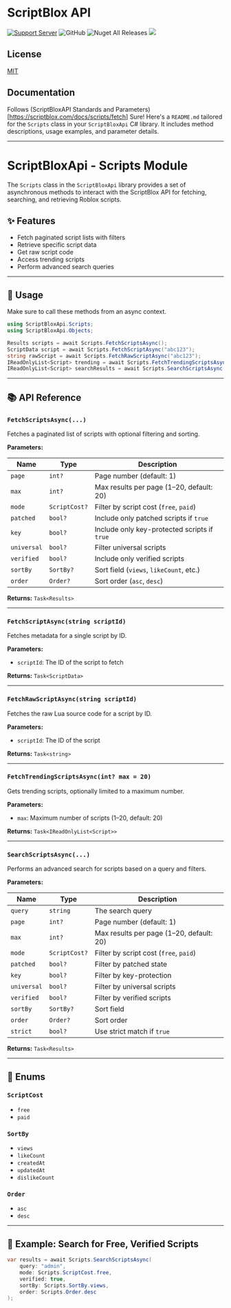 # ScriptBlox API
[![Support Server](https://img.shields.io/discord/477201632204161025.svg?label=Discord&logo=Discord&colorB=7289da&style=for-the-badge)](https://discord.gg/yyuggrH) ![GitHub](https://img.shields.io/github/license/RiisDev/ScriptBloxAPI?style=for-the-badge) ![Nuget All Releases](https://img.shields.io/nuget/dt/ScriptBloxAPI?label=Nuget%20Downloads&style=for-the-badge) ![](https://img.shields.io/badge/.NET-Standard%202.0-blueviolet?style=for-the-badge)

## License

[MIT](https://choosealicense.com/licenses/mit)

## Documentation

Follows (ScriptBloxAPI Standards and Parameters)[https://scriptblox.com/docs/scripts/fetch]
Sure! Here's a `README.md` tailored for the `Scripts` class in your `ScriptBloxApi` C# library. It includes method descriptions, usage examples, and parameter details.

---

# ScriptBloxApi - Scripts Module

The `Scripts` class in the `ScriptBloxApi` library provides a set of asynchronous methods to interact with the ScriptBlox API for fetching, searching, and retrieving Roblox scripts.

## ✨ Features

- Fetch paginated script lists with filters
- Retrieve specific script data
- Get raw script code
- Access trending scripts
- Perform advanced search queries

---

## 🚀 Usage

Make sure to call these methods from an async context.

```csharp
using ScriptBloxApi.Scripts;
using ScriptBloxApi.Objects;

Results scripts = await Scripts.FetchScriptsAsync();
ScriptData script = await Scripts.FetchScriptAsync("abc123");
string rawScript = await Scripts.FetchRawScriptAsync("abc123");
IReadOnlyList<Script> trending = await Scripts.FetchTrendingScriptsAsync();
IReadOnlyList<Script> searchResults = await Scripts.SearchScriptsAsync("infinite yield");
```

---

## 📚 API Reference

### `FetchScriptsAsync(...)`
Fetches a paginated list of scripts with optional filtering and sorting.

**Parameters:**

| Name        | Type             | Description                                  |
|-------------|------------------|----------------------------------------------|
| `page`      | `int?`           | Page number (default: 1)                     |
| `max`       | `int?`           | Max results per page (1–20, default: 20)    |
| `mode`      | `ScriptCost?`    | Filter by script cost (`free`, `paid`)      |
| `patched`   | `bool?`          | Include only patched scripts if `true`      |
| `key`       | `bool?`          | Include only key-protected scripts if `true`|
| `universal` | `bool?`          | Filter universal scripts                     |
| `verified`  | `bool?`          | Include only verified scripts                |
| `sortBy`    | `SortBy?`        | Sort field (`views`, `likeCount`, etc.)     |
| `order`     | `Order?`         | Sort order (`asc`, `desc`)                  |

**Returns:** `Task<Results>`

---

### `FetchScriptAsync(string scriptId)`
Fetches metadata for a single script by ID.

**Parameters:**
- `scriptId`: The ID of the script to fetch

**Returns:** `Task<ScriptData>`

---

### `FetchRawScriptAsync(string scriptId)`
Fetches the raw Lua source code for a script by ID.

**Parameters:**
- `scriptId`: The ID of the script

**Returns:** `Task<string>`

---

### `FetchTrendingScriptsAsync(int? max = 20)`
Gets trending scripts, optionally limited to a maximum number.

**Parameters:**
- `max`: Maximum number of scripts (1–20, default: 20)

**Returns:** `Task<IReadOnlyList<Script>>`

---

### `SearchScriptsAsync(...)`
Performs an advanced search for scripts based on a query and filters.

**Parameters:**

| Name        | Type             | Description                                  |
|-------------|------------------|----------------------------------------------|
| `query`     | `string`         | The search query                             |
| `page`      | `int?`           | Page number (default: 1)                     |
| `max`       | `int?`           | Max results per page (1–20, default: 20)     |
| `mode`      | `ScriptCost?`    | Filter by script cost (`free`, `paid`)       |
| `patched`   | `bool?`          | Filter by patched state                      |
| `key`       | `bool?`          | Filter by key-protection                     |
| `universal` | `bool?`          | Filter by universal scripts                  |
| `verified`  | `bool?`          | Filter by verified scripts                   |
| `sortBy`    | `SortBy?`        | Sort field                                   |
| `order`     | `Order?`         | Sort order                                   |
| `strict`    | `bool?`          | Use strict match if `true`                   |

**Returns:** `Task<Results>`

---

## 📌 Enums

### `ScriptCost`
- `free`
- `paid`

### `SortBy`
- `views`
- `likeCount`
- `createdAt`
- `updatedAt`
- `dislikeCount`

### `Order`
- `asc`
- `desc`

---

## 🧪 Example: Search for Free, Verified Scripts

```csharp
var results = await Scripts.SearchScriptsAsync(
    query: "admin",
    mode: Scripts.ScriptCost.free,
    verified: true,
    sortBy: Scripts.SortBy.views,
    order: Scripts.Order.desc
);
```
